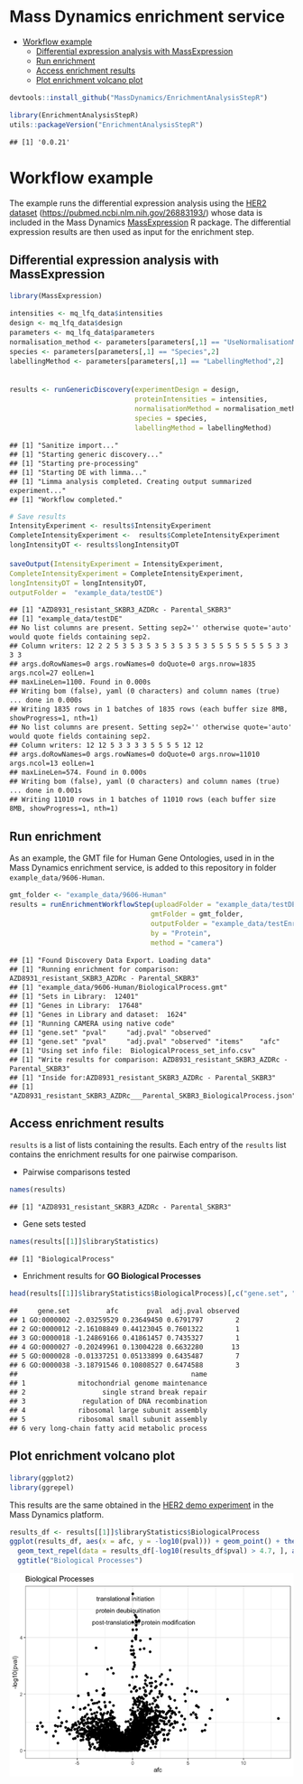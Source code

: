 Mass Dynamics enrichment service
================

-   [Workflow example](#workflow-example)
    -   [Differential expression analysis with
        MassExpression](#differential-expression-analysis-with-massexpression)
    -   [Run enrichment](#run-enrichment)
    -   [Access enrichment results](#access-enrichment-results)
    -   [Plot enrichment volcano plot](#plot-enrichment-volcano-plot)

``` r
devtools::install_github("MassDynamics/EnrichmentAnalysisStepR")
```

``` r
library(EnrichmentAnalysisStepR)
utils::packageVersion("EnrichmentAnalysisStepR")
```

    ## [1] '0.0.21'

# Workflow example

The example runs the differential expression analysis using the [HER2
dataset](https://app.massdynamics.com/experiments/papers/c6fc6c60-fe65-47cb-bd6d-a021f0ed8720#/volcano)
(<https://pubmed.ncbi.nlm.nih.gov/26883193/>) whose data is included in
the Mass Dynamics
[MassExpression](https://github.com/MassDynamics/MassExpression) R
package. The differential expression results are then used as input for
the enrichment step.

## Differential expression analysis with MassExpression

``` r
library(MassExpression)
```

``` r
intensities <- mq_lfq_data$intensities
design <- mq_lfq_data$design
parameters <- mq_lfq_data$parameters
normalisation_method <- parameters[parameters[,1] == "UseNormalisationMethod",2]
species <- parameters[parameters[,1] == "Species",2]
labellingMethod <- parameters[parameters[,1] == "LabellingMethod",2]


results <- runGenericDiscovery(experimentDesign = design, 
                               proteinIntensities = intensities, 
                               normalisationMethod = normalisation_method, 
                               species = species, 
                               labellingMethod = labellingMethod)
```

    ## [1] "Sanitize import..."
    ## [1] "Starting generic discovery..."
    ## [1] "Starting pre-processing"
    ## [1] "Starting DE with limma..."
    ## [1] "Limma analysis completed. Creating output summarized experiment..."
    ## [1] "Workflow completed."

``` r
# Save results
IntensityExperiment <- results$IntensityExperiment
CompleteIntensityExperiment <-  results$CompleteIntensityExperiment
longIntensityDT <- results$longIntensityDT

saveOutput(IntensityExperiment = IntensityExperiment, 
CompleteIntensityExperiment = CompleteIntensityExperiment,
longIntensityDT = longIntensityDT, 
outputFolder =  "example_data/testDE")
```

    ## [1] "AZD8931_resistant_SKBR3_AZDRc - Parental_SKBR3"
    ## [1] "example_data/testDE"
    ## No list columns are present. Setting sep2='' otherwise quote='auto' would quote fields containing sep2.
    ## Column writers: 12 2 2 5 3 5 3 5 3 5 3 5 3 5 3 5 5 5 5 5 5 5 5 3 3 3 3 
    ## args.doRowNames=0 args.rowNames=0 doQuote=0 args.nrow=1835 args.ncol=27 eolLen=1
    ## maxLineLen=1100. Found in 0.000s
    ## Writing bom (false), yaml (0 characters) and column names (true) ... done in 0.000s
    ## Writing 1835 rows in 1 batches of 1835 rows (each buffer size 8MB, showProgress=1, nth=1)
    ## No list columns are present. Setting sep2='' otherwise quote='auto' would quote fields containing sep2.
    ## Column writers: 12 12 5 3 3 3 3 5 5 5 5 12 12 
    ## args.doRowNames=0 args.rowNames=0 doQuote=0 args.nrow=11010 args.ncol=13 eolLen=1
    ## maxLineLen=574. Found in 0.000s
    ## Writing bom (false), yaml (0 characters) and column names (true) ... done in 0.001s
    ## Writing 11010 rows in 1 batches of 11010 rows (each buffer size 8MB, showProgress=1, nth=1)

## Run enrichment

As an example, the GMT file for Human Gene Ontologies, used in in the
Mass Dynamics enrichment service, is added to this repository in folder
`example_data/9606-Human`.

``` r
gmt_folder <- "example_data/9606-Human"
results = runEnrichmentWorkflowStep(uploadFolder = "example_data/testDE",
                                   gmtFolder = gmt_folder,
                                   outputFolder = "example_data/testEnrichment",
                                   by = "Protein",
                                   method = "camera")
```

    ## [1] "Found Discovery Data Export. Loading data"
    ## [1] "Running enrichment for comparison: AZD8931_resistant_SKBR3_AZDRc - Parental_SKBR3"
    ## [1] "example_data/9606-Human/BiologicalProcess.gmt"
    ## [1] "Sets in Library:  12401"
    ## [1] "Genes in Library:  17648"
    ## [1] "Genes in Library and dataset:  1624"
    ## [1] "Running CAMERA using native code"
    ## [1] "gene.set" "pval"     "adj.pval" "observed"
    ## [1] "gene.set" "pval"     "adj.pval" "observed" "items"    "afc"     
    ## [1] "Using set info file:  BiologicalProcess_set_info.csv"
    ## [1] "Write results for comparison: AZD8931_resistant_SKBR3_AZDRc - Parental_SKBR3"
    ## [1] "Inside for:AZD8931_resistant_SKBR3_AZDRc - Parental_SKBR3"
    ## [1] "AZD8931_resistant_SKBR3_AZDRc___Parental_SKBR3_BiologicalProcess.json"

## Access enrichment results

`results` is a list of lists containing the results. Each entry of the
`results` list contains the enrichment results for one pairwise
comparison.

-   Pairwise comparisons tested

``` r
names(results)
```

    ## [1] "AZD8931_resistant_SKBR3_AZDRc - Parental_SKBR3"

-   Gene sets tested

``` r
names(results[[1]]$libraryStatistics)
```

    ## [1] "BiologicalProcess"

-   Enrichment results for **GO Biological Processes**

``` r
head(results[[1]]$libraryStatistics$BiologicalProcess)[,c("gene.set", "afc","pval", "adj.pval", "observed", "name")]
```

    ##     gene.set         afc       pval  adj.pval observed
    ## 1 GO:0000002 -2.03259529 0.23649450 0.6791797        2
    ## 2 GO:0000012 -2.16108849 0.44123045 0.7601322        1
    ## 3 GO:0000018 -1.24869166 0.41861457 0.7435327        1
    ## 4 GO:0000027 -0.20249961 0.13004228 0.6632280       13
    ## 5 GO:0000028 -0.01337251 0.05133899 0.6435487        7
    ## 6 GO:0000038 -3.18791546 0.10808527 0.6474588        3
    ##                                           name
    ## 1             mitochondrial genome maintenance
    ## 2                   single strand break repair
    ## 3              regulation of DNA recombination
    ## 4             ribosomal large subunit assembly
    ## 5             ribosomal small subunit assembly
    ## 6 very long-chain fatty acid metabolic process

## Plot enrichment volcano plot

``` r
library(ggplot2)
library(ggrepel)
```

This results are the same obtained in the [HER2 demo
experiment](https://app.massdynamics.com/experiments/papers/c6fc6c60-fe65-47cb-bd6d-a021f0ed8720#/enrichment-analysis)
in the Mass Dynamics platform.

``` r
results_df <- results[[1]]$libraryStatistics$BiologicalProcess
ggplot(results_df, aes(x = afc, y = -log10(pval))) + geom_point() + theme_bw() +
  geom_text_repel(data = results_df[-log10(results_df$pval) > 4.7, ], aes(x = afc, y = -log10(pval), label = name)) + 
  ggtitle("Biological Processes")
```

![](README_files/figure-gfm/unnamed-chunk-11-1.png)<!-- -->
